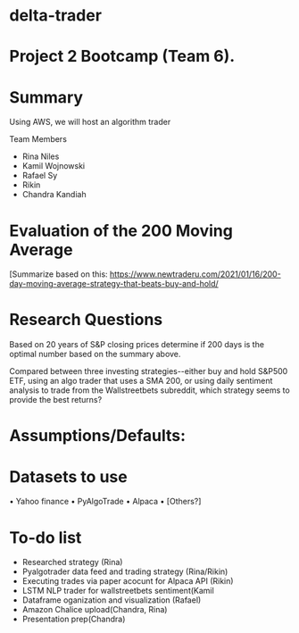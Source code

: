 # delta-trader

# Project 2 Bootcamp (Team 6).

# Summary
Using AWS, we will host an algorithm trader  

Team Members

* Rina Niles
* Kamil Wojnowski
* Rafael Sy
* Rikin
* Chandra Kandiah

# Evaluation of the 200 Moving Average 
 
[Summarize based on this: https://www.newtraderu.com/2021/01/16/200-day-moving-average-strategy-that-beats-buy-and-hold/

# Research Questions
Based on 20 years of S&P closing prices determine if 200 days is the optimal number based on the summary above.

Compared between three investing strategies--either buy and hold S&P500 ETF, using an algo trader that uses a SMA 200, or using daily sentiment analysis to trade from the Wallstreetbets subreddit, which strategy seems to provide the best returns?

# Assumptions/Defaults:

# Datasets to use
•	Yahoo finance
•	PyAlgoTrade
•	Alpaca
•	[Others?]
 
# To-do list
*	Researched strategy (Rina)
*	Pyalgotrader data feed and trading strategy (Rina/Rikin)
*	Executing trades via paper acocunt for Alpaca API (Rikin)
*	LSTM NLP trader for wallstreetbets sentiment(Kamil
*	Dataframe oganization and visualization (Rafael)
*	Amazon Chalice upload(Chandra, Rina)
*	Presentation prep(Chandra)
